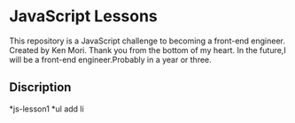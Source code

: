 # JavaScript Lessons

This repository is a JavaScript challenge to becoming a front-end engineer.
Created by Ken Mori.
Thank you from the bottom of my heart.
In the future,I will be a front-end engineer.Probably in a year or three.

## Discription 
*js-lesson1
 *ul add li
